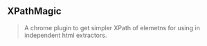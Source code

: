 XPathMagic
-------
>A chrome plugin to get simpler XPath of elemetns for using in independent html extractors.